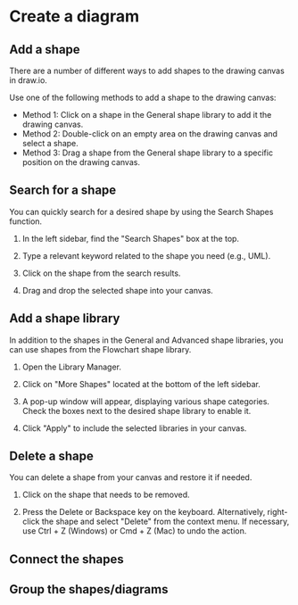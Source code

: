 # Create a diagram

## Add a shape

There are a number of different ways to add shapes to the drawing canvas in draw.io.

Use one of the following methods to add a shape to the drawing canvas:

- Method 1: Click on a shape in the General shape library to add it the drawing canvas.
- Method 2: Double-click on an empty area on the drawing canvas and select a shape.
- Method 3: Drag a shape from the General shape library to a specific position on the drawing canvas.

## Search for a shape

You can quickly search for a desired shape by using the Search Shapes function.

1. In the left sidebar, find the "Search Shapes" box at the top.

2. Type a relevant keyword related to the shape you need (e.g., UML).

3. Click on the shape from the search results.

4. Drag and drop the selected shape into your canvas.

## Add a shape library

In addition to the shapes in the General and Advanced shape libraries, you can use shapes from the Flowchart shape library.

1. Open the Library Manager.

2. Click on "More Shapes" located at the bottom of the left sidebar.

3. A pop-up window will appear, displaying various shape categories. Check the boxes next to the desired shape library to enable it.

4. Click "Apply" to include the selected libraries in your canvas.

## Delete a shape

You can delete a shape from your canvas and restore it if needed.

1. Click on the shape that needs to be removed.

2. Press the Delete or Backspace key on the keyboard. Alternatively, right-click the shape and select "Delete" from the context menu. If necessary, use Ctrl + Z (Windows) or Cmd + Z (Mac) to undo the action.

## Connect the shapes

## Group the shapes/diagrams

